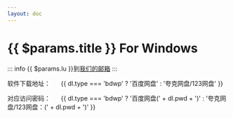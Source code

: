 ```yaml
---
layout: doc
---
```


<script setup>
import { useData } from 'vitepress'
import { onMounted } from 'vue'

const { params } = useData()

onMounted(() => {
    document.title = params.value.title + ' For Windows'
})

</script>

<h1>{{ $params.title }} For Windows</h1>

::: info
{{ $params.lu }}到[我们的邮箱](mailto:jarvis@20999999@gmail.com)
:::

软件下载地址：
<a v-for="dl in $params.download" :href="dl.url" style="margin-left: 20px;" target="_blank">
    {{ dl.type === 'bdwp' ? '百度网盘' : '夸克网盘/123网盘' }}
</a>

对应访问密码：
<span v-for="dl in $params.download" style="margin-left: 20px;">
    {{ dl.type === 'bdwp' ? '百度网盘(' + dl.pwd + ')' : '夸克网盘/123网盘：(' + dl.pwd + ')' }}
</span>

<!-- @content -->
